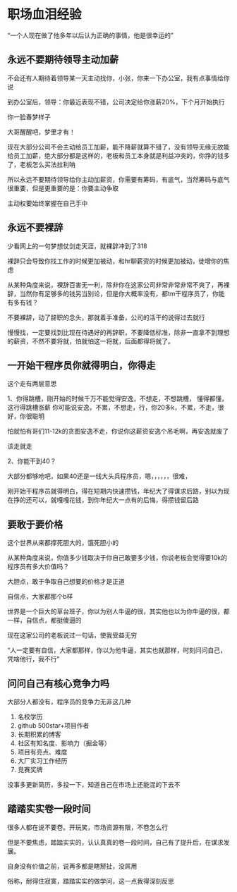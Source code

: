 # 职场血泪经验

“一个人现在做了他多年以后认为正确的事情，他是很幸运的”

## 永远不要期待领导主动加薪

不会还有人期待着领导某一天主动找你，小张，你来一下办公室，我有点事情给你说

到办公室后，领导：你最近表现不错，公司决定给你涨薪20%，下个月开始执行

你一脸春梦样子

大哥醒醒吧，梦里才有！

现在大部分公司不会主动给员工加薪，能不降薪就算不错了，没有领导无缘无故能给员工加薪，绝大部分都是这样的，老板和员工本身就是利益冲突的，你挣的钱多了，老板怎么买法拉利呐

所以永远不要期待领导给你主动加薪资，你需要有筹码，有底气，当然筹码与底气很重要，但是更重要的是：你要主动争取

主动权要始终掌握在自己手中

## 永远不要裸辞

少看网上的一句梦想仗剑走天涯，就裸辞冲到了318

裸辞只会导致你找工作的时候更加被动，和hr聊薪资的时候更加被动，徒增你的焦虑

从某种角度来说，裸辞百害无一利，除非你在这家公司非常非常非常不爽了，再裸辞，当然你有足够多的钱另当别论，但是你大概率没有，都tm干程序员了，你能有多有钱？

不要裸辞，动了辞职的念头，那就着手准备，公司的活干的说得过去就行

慢慢找，一定要找到比现在待遇好的再辞职，不要降低标准，除非一直拿不到理想的薪资，不然不要将就，怕就怕这一将就，后面都得将就了。

## 一开始干程序员你就得明白，你得走

这个走有两层意思

1、你得跳槽，刚开始的时候千万不能觉得安逸，不想走，不想跳槽， 懂得都懂，这行得跳槽涨薪
你可能说安逸，不累，不想走，行，你20多k，不累，不走，很好，你很聪明

怕就怕有哥们11-12k的贪图安逸不走，你说你这薪资安逸个吊毛啊，再安逸就废了

该走就走

2、你能干到40？

大部分都够呛吧，如果40还是一线大头兵程序员，嗯，，，，，，很难，

刚开始干程序员就得明白，得在短期内快速攒钱，年纪大了得谋求后路，别以为现在挣的还可以，就嘎嘎花钱，到你年纪大一点有的后悔，得攒钱留后路

## 要敢于要价格

这个世界从来都撑死胆大的，饿死胆小的

从某种角度来说，你值多少钱取决于你自己敢要多少钱，你说老板会觉得要10k的程序员有多大价值吗？

大胆点，敢于争取自己想要的价格才是正道

自信点，大家都那个b样

世界是一个巨大的草台班子，你以为别人牛逼的很，其实他也以为你牛逼的很，都一样，自信点，都挺傻逼的

现在这家公司的老板说过一句话，使我受益无穷

“人一定要有自信，大家都那样，你以为他牛逼，其实也就那样，时刻问问自己，凭啥他行，我不行”

## 问问自己有核心竞争力吗

大部分人都没有，程序员的竞争力无非这几种
1. 名校学历
2. github   500star+项目作者
3. 长期积累的博客
4. 社区有知名度、影响力（掘金等）
5. 项目有亮点、难度
6. 大厂实习工作经历
7. 竞赛奖牌

没事多更新简历，多投一下，知道自己在市场上还能混的下去不

## 踏踏实实卷一段时间

很多人都在说不要卷。开玩笑，市场资源有限，不卷怎么行

但是不要焦虑，踏踏实实的，认认真真的卷一段时间，自己有了提升后，在谋求发展。

自身没有价值之前，说再多都是瞎掰扯，没屌用

俗称，耐得住寂寞，踏踏实实的做学问，这一点我得深刻反思
